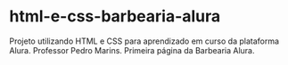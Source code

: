 # html-e-css-barbearia-alura
Projeto utilizando HTML e CSS para aprendizado em curso da plataforma Alura. Professor Pedro Marins. Primeira página da Barbearia Alura.
